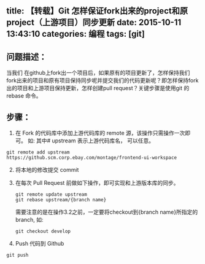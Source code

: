 title: 【转载】Git 怎样保证fork出来的project和原project（上游项目）同步更新
date: 2015-10-11 13:43:10
categories: 编程
tags: [git]
---

## 问题描述： 
当我们  在github上fork出一个项目后，如果原有的项目更新了，怎样保持我们fork出来的项目和原有项目保持同步呢并提交我们的代码更新呢？即怎样保持fork出的项目和上游项目保持更新，怎样创建pull request？关键步骤是使用git 的 rebase 命令。  
<!-- more -->
## 步骤： 

1.  在 Fork 的代码库中添加上游代码库的 remote 源，该操作只需操作一次即可。 
如: 其中# upstream 表示上游代码库名， 可以任意。
```
git remote add upstream https://github.scm.corp.ebay.com/montage/frontend-ui-workspace 
```
2. 将本地的修改提交 commit

3. 在每次 Pull Request 前做如下操作，即可实现和上游版本库的同步。 
	```
	git remote update upstream 
	git rebase upstream/{branch name} 
	```
	需要注意的是在操作3.2之前，一定要将checkout到{branch name}所指定的branch, 如: 
	```
	git checkout develop
	```

4. Push 代码到 Github
```
git push
```